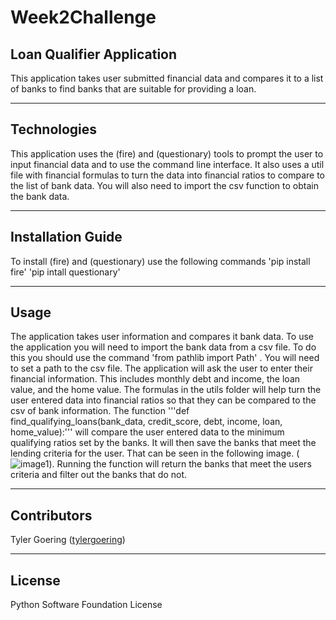 # Week2Challenge

## Loan Qualifier Application 

This application takes user submitted financial data and compares it to a list of banks to find banks that are suitable for providing a loan.

---

## Technologies

This application uses the (fire) and (questionary) tools to prompt the user to input financial data and to use the command line interface.  It also uses a util file with financial formulas to turn the data into financial ratios to compare to the list of bank data. You will also need to import the csv function to obtain the bank data. 

---

## Installation Guide

To install (fire) and (questionary) use the following commands 
'pip install fire'
'pip intall questionary' 

---

## Usage

The application takes user information and compares it bank data. To use the application you will need to import the bank data from a csv file. To do this you should use the command 'from pathlib import Path' . You will need to set a path to the csv file. The application will ask the user to enter their financial information. This includes monthly debt and income, the loan value, and the home value.  The formulas in the utils folder will help turn the user entered data into financial ratios so that they can be compared to the csv of bank information. The function '''def find_qualifying_loans(bank_data, credit_score, debt, income, loan, home_value):''' will compare the user entered data to the minimum qualifying ratios set by the banks. It will then save the banks that meet the lending criteria for the user. That can be seen in the following image. (![image1](Screen_Shot_12.2.22)). Running the function will return the banks that meet the users criteria and filter out the banks that do not. 

---

## Contributors

Tyler Goering ([tylergoering](www.linkedin.com/in/tyler-goering-cfa))

---

## License

Python Software Foundation License 
